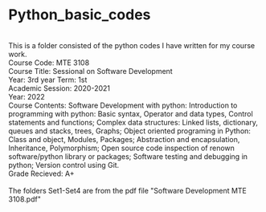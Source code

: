 # Python_basic_codes


<br>This is a folder consisted of the python codes I have written for my course work.
<br>Course Code: MTE 3108
<br>Course Title: Sessional on Software Development
<br>Year: 3rd year  Term: 1st
<br>Academic Session: 2020-2021 
<br>Year: 2022
<br>Course Contents: Software Development with python: Introduction to programming with python: Basic syntax, Operator and data types, Control statements and functions; Complex data structures: Linked lists, dictionary, queues and stacks, trees, Graphs; Object oriented programing in Python: Class and object, Modules, Packages; Abstraction and encapsulation, Inheritance, Polymorphism; Open source code inspection of renown software/python library or packages; Software testing and debugging in python; Version control using Git.
<br>Grade Recieved: A+
<br>
<br>The folders Set1-Set4 are from the pdf file "Software Development MTE 3108.pdf"
